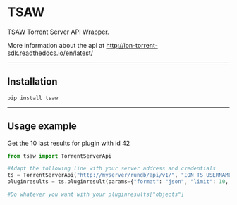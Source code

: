 TSAW
====

TSAW Torrent Server API Wrapper.

More information about the api at http://ion-torrent-sdk.readthedocs.io/en/latest/

---

Installation
------------

    pip install tsaw

---

Usage example
-------------

Get the 10 last results for plugin with id 42
    
```python
from tsaw import TorrentServerApi

#Adapt the following line with your server address and credentials
ts = TorrentServerApi("http://myserver/rundb/api/v1/", "ION_TS_USERNAME", "ION_TS_PASSWORD")
pluginresults = ts.pluginresult(params={"format": "json", "limit": 10, "order_by": "-id", "plugin": "42"})

#Do whatever you want with your pluginresults["objects"]
```
